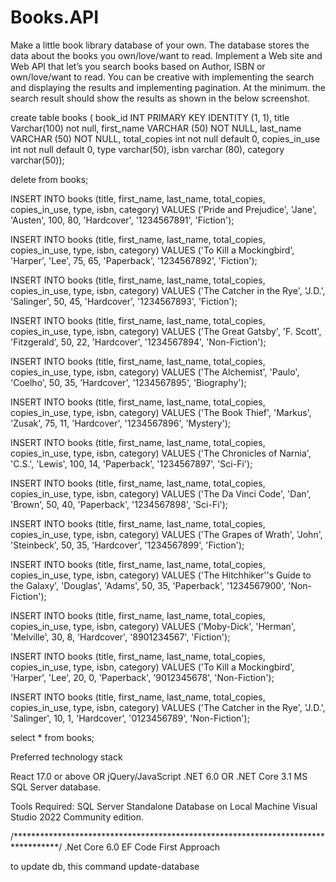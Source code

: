 # Books.API
Make a little book library database of your own. The database stores the data about the books you own/love/want to read. Implement a Web site and Web API that let’s you search books based on Author, ISBN or own/love/want to read. You can be creative with implementing the search and displaying the results and implementing pagination. At the minimum. the search result should show the results as shown in the below screenshot.

create table books (
  book_id INT PRIMARY KEY IDENTITY (1, 1),
  title Varchar(100) not null,
    first_name VARCHAR (50) NOT NULL,
    last_name VARCHAR (50) NOT NULL,
   total_copies int not null default 0,
   copies_in_use int not null default 0,
   type varchar(50),
   isbn varchar (80),
   category varchar(50));
   
delete  from books;


INSERT INTO books (title, first_name, last_name, total_copies, copies_in_use, type, isbn, category)
VALUES ('Pride and Prejudice', 'Jane', 'Austen', 100, 80, 'Hardcover', '1234567891', 'Fiction');


INSERT INTO books (title, first_name, last_name, total_copies, copies_in_use, type, isbn, category)
VALUES ('To Kill a Mockingbird', 'Harper', 'Lee', 75, 65, 'Paperback', '1234567892', 'Fiction');


INSERT INTO books (title, first_name, last_name, total_copies, copies_in_use, type, isbn, category)
VALUES ('The Catcher in the Rye', 'J.D.', 'Salinger', 50, 45, 'Hardcover', '1234567893', 'Fiction');


INSERT INTO books (title, first_name, last_name, total_copies, copies_in_use, type, isbn, category)
VALUES ('The Great Gatsby', 'F. Scott', 'Fitzgerald', 50, 22, 'Hardcover', '1234567894', 'Non-Fiction');


INSERT INTO books (title, first_name, last_name, total_copies, copies_in_use, type, isbn, category)
VALUES ('The Alchemist', 'Paulo', 'Coelho', 50, 35, 'Hardcover', '1234567895', 'Biography');


INSERT INTO books (title, first_name, last_name, total_copies, copies_in_use, type, isbn, category)
VALUES ('The Book Thief', 'Markus', 'Zusak', 75, 11, 'Hardcover', '1234567896', 'Mystery');


INSERT INTO books (title, first_name, last_name, total_copies, copies_in_use, type, isbn, category)
VALUES ('The Chronicles of Narnia', 'C.S.', 'Lewis', 100, 14, 'Paperback', '1234567897', 'Sci-Fi');


INSERT INTO books (title, first_name, last_name, total_copies, copies_in_use, type, isbn, category)
VALUES ('The Da Vinci Code', 'Dan', 'Brown', 50, 40, 'Paperback', '1234567898', 'Sci-Fi');


INSERT INTO books (title, first_name, last_name, total_copies, copies_in_use, type, isbn, category)
VALUES ('The Grapes of Wrath', 'John', 'Steinbeck', 50, 35, 'Hardcover', '1234567899', 'Fiction');


INSERT INTO books (title, first_name, last_name, total_copies, copies_in_use, type, isbn, category)
VALUES ('The Hitchhiker''s Guide to the Galaxy', 'Douglas', 'Adams', 50, 35, 'Paperback', '1234567900', 'Non-Fiction');


INSERT INTO books (title, first_name, last_name, total_copies, copies_in_use, type, isbn, category)
VALUES ('Moby-Dick', 'Herman', 'Melville', 30, 8, 'Hardcover', '8901234567', 'Fiction');


INSERT INTO books (title, first_name, last_name, total_copies, copies_in_use, type, isbn, category)
VALUES ('To Kill a Mockingbird', 'Harper', 'Lee', 20, 0, 'Paperback', '9012345678', 'Non-Fiction');


INSERT INTO books (title, first_name, last_name, total_copies, copies_in_use, type, isbn, category)
VALUES ('The Catcher in the Rye', 'J.D.', 'Salinger', 10, 1, 'Hardcover', '0123456789', 'Non-Fiction');


select * from books;


Preferred technology stack


React 17.0 or above OR jQuery/JavaScript
.NET 6.0 OR .NET Core 3.1
MS SQL Server database.


Tools Required:
SQL Server Standalone Database on Local Machine
Visual Studio 2022 Community edition.

/**********************************************************************************/
.Net Core 6.0
EF Code First Approach

to update db, this command update-database
